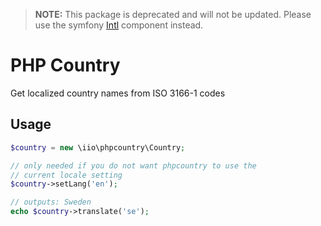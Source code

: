 > **NOTE:** This package is deprecated and will not be updated. Please use the symfony
> [Intl](http://symfony.com/doc/current/components/intl.html#country-names) component instead.

PHP Country
===========

Get localized country names from ISO 3166-1 codes

Usage
-----
```php
$country = new \iio\phpcountry\Country;

// only needed if you do not want phpcountry to use the
// current locale setting
$country->setLang('en');

// outputs: Sweden
echo $country->translate('se');
```
